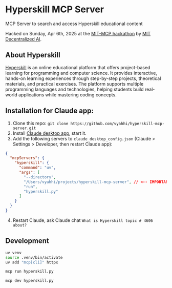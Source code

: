 # Hyperskill MCP Server

MCP Server to search and access Hyperskill educational content

Hacked on Sunday, Apr 6th, 2025 at the [MIT-MCP hackathon](https://lu.ma/jl8fttnt?tk=w1kdke) by [MIT Decentralized AI](https://www.media.mit.edu/projects/decentralized-ai/overview/).

## About Hyperskill

[Hyperskill](https://hyperskill.org) is an online educational platform that offers project-based learning for programming and computer science. It provides interactive, hands-on learning experiences through step-by-step projects, theoretical materials, and practical exercises. The platform supports multiple programming languages and technologies, helping students build real-world applications while mastering coding concepts.

## Installation for Claude app:

1. Clone this repo: `git clone https://github.com/vyahhi/hyperskill-mcp-server.git`
2. Install [Claude desktop app](https://claude.ai/desktop), start it.
3. Add the following servers to `claude_desktop_config.json` (Claude > Settings > Developer, then restart Claude app):

```json
{
  "mcpServers": {
    "hyperskill": {
      "command": "uv",
      "args": [
        "--directory",
        "/Users/vyahhi/projects/hyperskill-mcp-server", // <-- IMPORTANT: UPDATE THIS ABSOLUTE PATH TO YOUR CLONED REPO PATH
        "run",
        "hyperskill.py"
      ]
    }
  }
}
```

4. Restart Claude, ask Claude chat `What is Hyperskill topic # 4606 about?`

## Development

```bash
uv venv
source .venv/bin/activate
uv add "mcp[cli]" httpx
```

```bash
mcp run hyperskill.py
```

```bash
mcp dev hyperskill.py
```